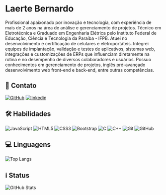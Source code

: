 
# Laerte Bernardo

Profissional apaixonado por inovação e tecnologia, com experiência de mais de 2 anos na área de análise e gerenciamento de projetos. Técnico em Eletrotécnica e Graduado em Engenharia Elétrica pelo Instituto Federal de Educação, Ciência e Tecnologia da Paraíba - IFPB. Atuei no desenvolvimento e certificação de celulares e eletroportáteis. Integrei equipes de implantação, validação e testes de aplicativos, sistemas web, integrações e customizações de ERPs que influenciam diretamente na rotina e no desempenho de diversos colaboradores e usuários. Possuo conhecimentos em gerenciamento de projetos, inglês pré-avançado desenvolvimento web front-end e back-end, entre outras competências.

## 🔗 Contato

[![GitHub](https://img.shields.io/badge/GitHub-000?style=for-the-badge&logo=github&logoColor=fff)](https://github.com/LaerteBM)
[![linkedin](https://img.shields.io/badge/linkedin-0A66C2?style=for-the-badge&logo=linkedin&logoColor=white)](https://www.linkedin.com/in/laertebernardo/)

## 🛠 Habilidades

![JavaScript](https://img.shields.io/badge/JavaScript-000?style=for-the-badge&logo=javascript)
![HTML5](https://img.shields.io/badge/HTML5-000?style=for-the-badge&logo=html5)
![CSS3](https://img.shields.io/badge/CSS3-000?style=for-the-badge&logo=css3&logoColor=264CE4)
![Bootstrap](https://img.shields.io/badge/Bootstrap-000?style=for-the-badge&logo=bootstrap) 
![C](https://img.shields.io/badge/C-000?style=for-the-badge&logo=c) 
![C++](https://img.shields.io/badge/C++-000?style=for-the-badge&logo=Cplusplus&logoColor=blue) 
![Git](https://img.shields.io/badge/Git-000?style=for-the-badge&logo=git&logoColor=E94D5F)
![GitHub](https://img.shields.io/badge/GitHub-000?style=for-the-badge&logo=github&logoColor=white)

## 💻 Linguagens
![Top Langs](https://github-readme-stats-git-masterrstaa-rickstaa.vercel.app/api/top-langs/?username=LaerteBM&bg_color=000&border_color=30A3DC&title_color=E94D5F&text_color=fff&)

## ℹ Status 

![GitHub Stats](https://github-readme-stats.vercel.app/api?username=LaerteBM&theme=transparent&bg_color=000&border_color=30A3DC&show_icons=true&icon_color=30A3DC&title_color=E94D5F&text_color=fff)

